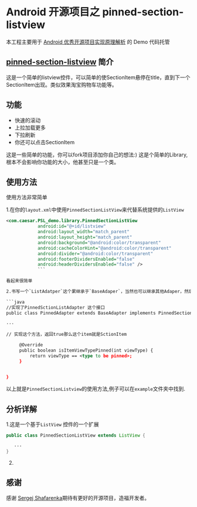 Android 开源项目之 pinned-section-listview
=========================

本工程主要用于 [Android 优秀开源项目实现原理解析](https://github.com/android-cn/android-open-project-analysis) 的 Demo 代码托管

## [pinned-section-listview](https://github.com/beworker/pinned-section-listview) 简介
这是一个简单的listview控件，可以简单的使SectionItem悬停在title，直到下一个SectionItem出现。类似效果淘宝购物车功能等。

## 功能
- 快速的滚动
- 上拉加载更多
- 下拉刷新
- 你还可以点击SectionItem 

 这是一些简单的功能，你可以fork项目添加你自己的想法:)
 这是个简单的Library,根本不会影响你功能的大小，他甚至只是一个类。

## 使用方法


使用方法非常简单

1.在你的`layout.xml`中使用`PinnedSectionListView`来代替系统提供的`ListView`
``` xml
<com.caesar.PSL_demo.library.PinnedSectionListView
            android:id="@+id/listview"
            android:layout_width="match_parent"
            android:layout_height="match_parent"
            android:background="@android:color/transparent"
            android:cacheColorHint="@android:color/transparent"
            android:divider="@android:color/transparent"
            android:footerDividersEnabled="false"
            android:headerDividersEnabled="false" />
            ```
            
看起来很简单

2.书写一个`ListAdatper`这个累继承于`BaseAdaper`，当然也可以继承其他Adaper，然后实现`PinnedSectionListAdapter` 添加一个简单的方法 `isItemViewTypePinned(int viewType)` 这个方法如果反悔`true` 那么这个item就是你要SctionItem.

```java 
//实现了PinnedSctionListAdapter 这个接口
public class PinnedAdapter extends BaseAdapter implements PinnedSectionListAdapter{
	
···

// 实现这个方法，返回true那么这个item就是SctionItem

     @Override
     public boolean isItemViewTypePinned(int viewType) {
         return viewType == <type to be pinned>;
     }


}
```

 以上就是`PinnedSectionListview`的使用方法,例子可以在`example`文件夹中找到.
 
 
 ## 分析详解
 
 1.这是一个基于`ListView` 控件的一个扩展
 ```java 
 public class PinnedSectionListView extends ListView {
 
    ···
 }
 ```
 
 2.
 
 
 
 
 
 
 
 ## 感谢
 
 感谢 [Sergej Shafarenka](https://github.com/beworker)期待有更好的开源项目，造福开发者。
 
 
 



 
